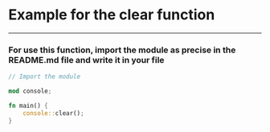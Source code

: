 # Example for the clear function
---
### For use this function, import the module as precise in the README.md file and write it in your file
```rs
// Import the module

mod console;

fn main() {
    console::clear();
}
```